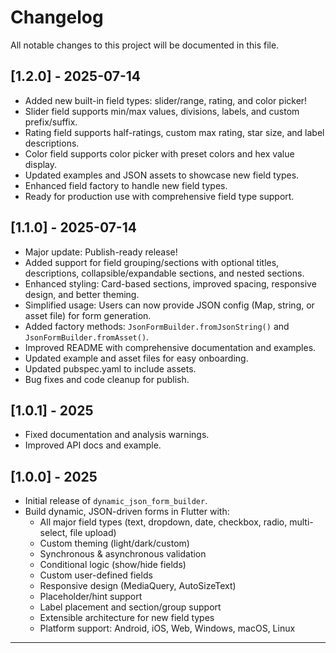 # Changelog

All notable changes to this project will be documented in this file.

## [1.2.0] - 2025-07-14
- Added new built-in field types: slider/range, rating, and color picker!
- Slider field supports min/max values, divisions, labels, and custom prefix/suffix.
- Rating field supports half-ratings, custom max rating, star size, and label descriptions.
- Color field supports color picker with preset colors and hex value display.
- Updated examples and JSON assets to showcase new field types.
- Enhanced field factory to handle new field types.
- Ready for production use with comprehensive field type support.

## [1.1.0] - 2025-07-14
- Major update: Publish-ready release!
- Added support for field grouping/sections with optional titles, descriptions, collapsible/expandable sections, and nested sections.
- Enhanced styling: Card-based sections, improved spacing, responsive design, and better theming.
- Simplified usage: Users can now provide JSON config (Map, string, or asset file) for form generation.
- Added factory methods: `JsonFormBuilder.fromJsonString()` and `JsonFormBuilder.fromAsset()`.
- Improved README with comprehensive documentation and examples.
- Updated example and asset files for easy onboarding.
- Updated pubspec.yaml to include assets.
- Bug fixes and code cleanup for publish.

## [1.0.1] - 2025
- Fixed documentation and analysis warnings.
- Improved API docs and example.

## [1.0.0] - 2025
- Initial release of `dynamic_json_form_builder`.
- Build dynamic, JSON-driven forms in Flutter with:
  - All major field types (text, dropdown, date, checkbox, radio, multi-select, file upload)
  - Custom theming (light/dark/custom)
  - Synchronous & asynchronous validation
  - Conditional logic (show/hide fields)
  - Custom user-defined fields
  - Responsive design (MediaQuery, AutoSizeText)
  - Placeholder/hint support
  - Label placement and section/group support
  - Extensible architecture for new field types
  - Platform support: Android, iOS, Web, Windows, macOS, Linux

---

<!--
## [Unreleased]
- Add new features and bugfixes here for the next version.
-->